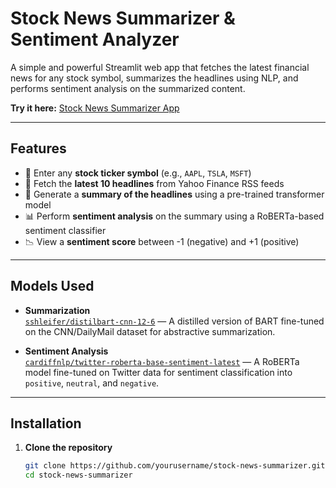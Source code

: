 # Stock News Summarizer & Sentiment Analyzer

A simple and powerful Streamlit web app that fetches the latest financial news for any stock symbol, summarizes the headlines using NLP, and performs sentiment analysis on the summarized content.

**Try it here:** [Stock News Summarizer App](https://stocksanalysis-5mork6kxedzapplt2pwwh3p.streamlit.app/)

---

## Features

- 🔎 Enter any **stock ticker symbol** (e.g., `AAPL`, `TSLA`, `MSFT`)
- 📰 Fetch the **latest 10 headlines** from Yahoo Finance RSS feeds
- 📝 Generate a **summary of the headlines** using a pre-trained transformer model
- 📊 Perform **sentiment analysis** on the summary using a RoBERTa-based sentiment classifier
- 📉 View a **sentiment score** between -1 (negative) and +1 (positive)

---

## Models Used

- **Summarization**  
  [`sshleifer/distilbart-cnn-12-6`](https://huggingface.co/sshleifer/distilbart-cnn-12-6) — A distilled version of BART fine-tuned on the CNN/DailyMail dataset for abstractive summarization.

- **Sentiment Analysis**  
  [`cardiffnlp/twitter-roberta-base-sentiment-latest`](https://huggingface.co/cardiffnlp/twitter-roberta-base-sentiment-latest) — A RoBERTa model fine-tuned on Twitter data for sentiment classification into `positive`, `neutral`, and `negative`.

---

##  Installation

1. **Clone the repository**

   ```bash
   git clone https://github.com/yourusername/stock-news-summarizer.git
   cd stock-news-summarizer

